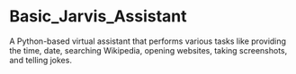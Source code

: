 # Basic_Jarvis_Assistant
A Python-based virtual assistant that performs various tasks like providing the time, date, searching Wikipedia, opening websites, taking screenshots, and telling jokes.
